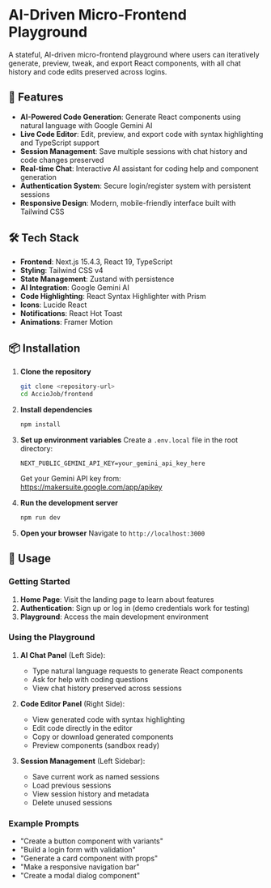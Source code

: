 # AI-Driven Micro-Frontend Playground

A stateful, AI-driven micro-frontend playground where users can iteratively generate, preview, tweak, and export React components, with all chat history and code edits preserved across logins.

## 🚀 Features

- **AI-Powered Code Generation**: Generate React components using natural language with Google Gemini AI
- **Live Code Editor**: Edit, preview, and export code with syntax highlighting and TypeScript support
- **Session Management**: Save multiple sessions with chat history and code changes preserved
- **Real-time Chat**: Interactive AI assistant for coding help and component generation
- **Authentication System**: Secure login/register system with persistent sessions
- **Responsive Design**: Modern, mobile-friendly interface built with Tailwind CSS

## 🛠 Tech Stack

- **Frontend**: Next.js 15.4.3, React 19, TypeScript
- **Styling**: Tailwind CSS v4
- **State Management**: Zustand with persistence
- **AI Integration**: Google Gemini AI
- **Code Highlighting**: React Syntax Highlighter with Prism
- **Icons**: Lucide React
- **Notifications**: React Hot Toast
- **Animations**: Framer Motion

## 📦 Installation

1. **Clone the repository**
   ```bash
   git clone <repository-url>
   cd AccioJob/frontend
   ```

2. **Install dependencies**
   ```bash
   npm install
   ```

3. **Set up environment variables**
   Create a `.env.local` file in the root directory:
   ```env
   NEXT_PUBLIC_GEMINI_API_KEY=your_gemini_api_key_here
   ```
   
   Get your Gemini API key from: https://makersuite.google.com/app/apikey

4. **Run the development server**
   ```bash
   npm run dev
   ```

5. **Open your browser**
   Navigate to `http://localhost:3000`

## 🎯 Usage

### Getting Started

1. **Home Page**: Visit the landing page to learn about features
2. **Authentication**: Sign up or log in (demo credentials work for testing)
3. **Playground**: Access the main development environment

### Using the Playground

1. **AI Chat Panel** (Left Side):
   - Type natural language requests to generate React components
   - Ask for help with coding questions
   - View chat history preserved across sessions

2. **Code Editor Panel** (Right Side):
   - View generated code with syntax highlighting
   - Edit code directly in the editor
   - Copy or download generated components
   - Preview components (sandbox ready)

3. **Session Management** (Left Sidebar):
   - Save current work as named sessions
   - Load previous sessions
   - View session history and metadata
   - Delete unused sessions

### Example Prompts

- "Create a button component with variants"
- "Build a login form with validation"
- "Generate a card component with props"
- "Make a responsive navigation bar"
- "Create a modal dialog component"
